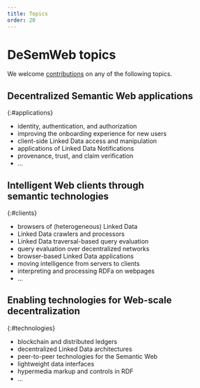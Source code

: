 ```yaml
---
title: Topics
order: 20
---
```

# DeSemWeb topics

We welcome [contributions](/contributions/) on any of the following topics.

## Decentralized Semantic Web applications
{:#applications}
- identity, authentication, and authorization
- improving the onboarding experience for new users
- client-side Linked Data access and manipulation
- applications of Linked Data Notifications
- provenance, trust, and claim verification
- …

## Intelligent Web clients through semantic technologies
{:#clients}

- browsers of (heterogeneous) Linked Data
- Linked Data crawlers and processors
- Linked Data traversal-based query evaluation
- query evaluation over decentralized networks
- browser-based Linked Data applications
- moving intelligence from servers to clients
- interpreting and processing RDFa on webpages
- …

## Enabling technologies for Web-scale decentralization
{:#technologies}
- blockchain and distributed ledgers
- decentralized Linked Data architectures
- peer-to-peer technologies for the Semantic Web
- lightweight data interfaces
- hypermedia markup and controls in RDF
- …
